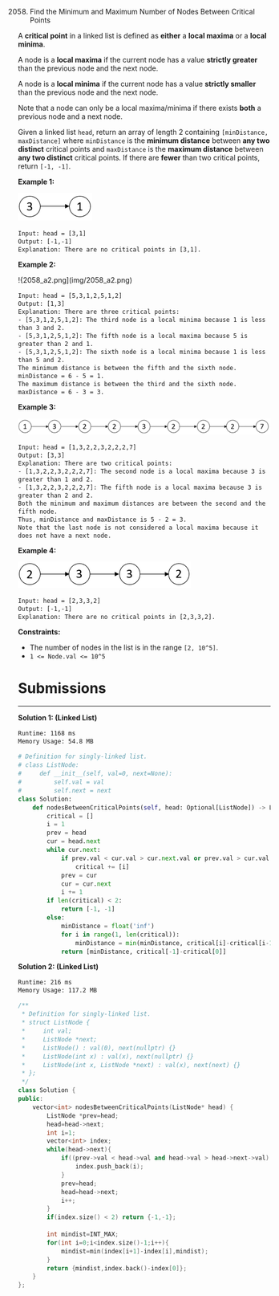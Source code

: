 2058. Find the Minimum and Maximum Number of Nodes Between Critical Points

A **critical point** in a linked list is defined as **either** a **local maxima** or a **local minima**.

A node is a **local maxima** if the current node has a value **strictly greater** than the previous node and the next node.

A node is a **local minima** if the current node has a value **strictly smaller** than the previous node and the next node.

Note that a node can only be a local maxima/minima if there exists **both** a previous node and a next node.

Given a linked list `head`, return an array of length 2 containing `[minDistance, maxDistance]` where `minDistance` is the **minimum distance** between **any two distinct** critical points and `maxDistance` is the **maximum distance** between **any two distinct** critical points. If there are **fewer** than two critical points, return `[-1, -1]`.

 

**Example 1:**

![2058_a1.png](img/2058_a1.png)
```
Input: head = [3,1]
Output: [-1,-1]
Explanation: There are no critical points in [3,1].
```

**Example 2:**

!{2058_a2.png](img/2058_a2.png)
```
Input: head = [5,3,1,2,5,1,2]
Output: [1,3]
Explanation: There are three critical points:
- [5,3,1,2,5,1,2]: The third node is a local minima because 1 is less than 3 and 2.
- [5,3,1,2,5,1,2]: The fifth node is a local maxima because 5 is greater than 2 and 1.
- [5,3,1,2,5,1,2]: The sixth node is a local minima because 1 is less than 5 and 2.
The minimum distance is between the fifth and the sixth node. minDistance = 6 - 5 = 1.
The maximum distance is between the third and the sixth node. maxDistance = 6 - 3 = 3.
```

**Example 3:**

![2058_a5.png](img/2058_a5.png)
```
Input: head = [1,3,2,2,3,2,2,2,7]
Output: [3,3]
Explanation: There are two critical points:
- [1,3,2,2,3,2,2,2,7]: The second node is a local maxima because 3 is greater than 1 and 2.
- [1,3,2,2,3,2,2,2,7]: The fifth node is a local maxima because 3 is greater than 2 and 2.
Both the minimum and maximum distances are between the second and the fifth node.
Thus, minDistance and maxDistance is 5 - 2 = 3.
Note that the last node is not considered a local maxima because it does not have a next node.
```

**Example 4:**

![2058_a4.png](img/2058_a4.png)
```
Input: head = [2,3,3,2]
Output: [-1,-1]
Explanation: There are no critical points in [2,3,3,2].
```

**Constraints:**

* The number of nodes in the list is in the range `[2, 10^5]`.
* `1 <= Node.val <= 10^5`

# Submissions
---
**Solution 1: (Linked List)**
```
Runtime: 1168 ms
Memory Usage: 54.8 MB
```
```python
# Definition for singly-linked list.
# class ListNode:
#     def __init__(self, val=0, next=None):
#         self.val = val
#         self.next = next
class Solution:
    def nodesBetweenCriticalPoints(self, head: Optional[ListNode]) -> List[int]:
        critical = []
        i = 1
        prev = head
        cur = head.next
        while cur.next:
            if prev.val < cur.val > cur.next.val or prev.val > cur.val < cur.next.val:
                critical += [i] 
            prev = cur
            cur = cur.next
            i += 1
        if len(critical) < 2:
            return [-1, -1]
        else:
            minDistance = float('inf')
            for i in range(1, len(critical)):
                minDistance = min(minDistance, critical[i]-critical[i-1])
            return [minDistance, critical[-1]-critical[0]]
```

**Solution 2: (Linked List)**
```
Runtime: 216 ms
Memory Usage: 117.2 MB
```
```c++
/**
 * Definition for singly-linked list.
 * struct ListNode {
 *     int val;
 *     ListNode *next;
 *     ListNode() : val(0), next(nullptr) {}
 *     ListNode(int x) : val(x), next(nullptr) {}
 *     ListNode(int x, ListNode *next) : val(x), next(next) {}
 * };
 */
class Solution {
public:
    vector<int> nodesBetweenCriticalPoints(ListNode* head) {
        ListNode *prev=head;
        head=head->next;
        int i=1;
        vector<int> index;
        while(head->next){
            if((prev->val < head->val and head->val > head->next->val) ||( prev->val > head->val and head->val < head->next->val)){
                index.push_back(i);
            }
            prev=head;
            head=head->next;
            i++;
        }
        if(index.size() < 2) return {-1,-1};
        
        int mindist=INT_MAX;
        for(int i=0;i<index.size()-1;i++){
            mindist=min(index[i+1]-index[i],mindist);
        }
        return {mindist,index.back()-index[0]};
    }
};
```
